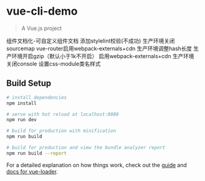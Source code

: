 # vue-cli-demo

> A Vue.js project

组件文档化-可自定义组件文档
添加stylelint校验(不成功)
生产环境关闭sourcemap
vue-router启用webpack-externals+cdn
生产环境调整hash长度
生产环境开启gzip（默认小于1k不开启）
启用webpack-externals+cdn
生产环境关闭console
设置css-module类名样式
## Build Setup

``` bash
# install dependencies
npm install

# serve with hot reload at localhost:8080
npm run dev

# build for production with minification
npm run build

# build for production and view the bundle analyzer report
npm run build --report
```

For a detailed explanation on how things work, check out the [guide](http://vuejs-templates.github.io/webpack/) and [docs for vue-loader](http://vuejs.github.io/vue-loader).
